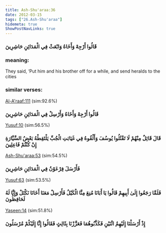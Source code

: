 ```yaml
---
title: Ash-Shu'araa:36
date: 2012-03-15
tags: ["26.Ash-Shu'araa"]
hidemeta: true 
ShowPostNavLinks: true 
---
```

### قَالُوا أَرْجِهْ وَأَخَاهُ وَابْعَثْ فِي الْمَدَائِنِ حَاشِرِينَ
### meaning: 
They said, ‘Put him and his brother off for a while, and send heralds to the cities
### similar verses: 

[Al-A'raaf:111](/7/111) (sim:92.6%)

### قَالُوا أَرْجِهْ وَأَخَاهُ وَأَرْسِلْ فِي الْمَدَائِنِ حَاشِرِينَ

[Yusuf:10](/12/10) (sim:56.5%)

### قَالَ قَائِلٌ مِنْهُمْ لَا تَقْتُلُوا يُوسُفَ وَأَلْقُوهُ فِي غَيَابَتِ الْجُبِّ يَلْتَقِطْهُ بَعْضُ السَّيَّارَةِ إِنْ كُنْتُمْ فَاعِلِينَ

[Ash-Shu'araa:53](/26/53) (sim:54.5%)

### فَأَرْسَلَ فِرْعَوْنُ فِي الْمَدَائِنِ حَاشِرِينَ

[Yusuf:63](/12/63) (sim:53.5%)

### فَلَمَّا رَجَعُوا إِلَىٰ أَبِيهِمْ قَالُوا يَا أَبَانَا مُنِعَ مِنَّا الْكَيْلُ فَأَرْسِلْ مَعَنَا أَخَانَا نَكْتَلْ وَإِنَّا لَهُ لَحَافِظُونَ

[Yaseen:14](/36/14) (sim:51.8%)

### إِذْ أَرْسَلْنَا إِلَيْهِمُ اثْنَيْنِ فَكَذَّبُوهُمَا فَعَزَّزْنَا بِثَالِثٍ فَقَالُوا إِنَّا إِلَيْكُمْ مُرْسَلُونَ
